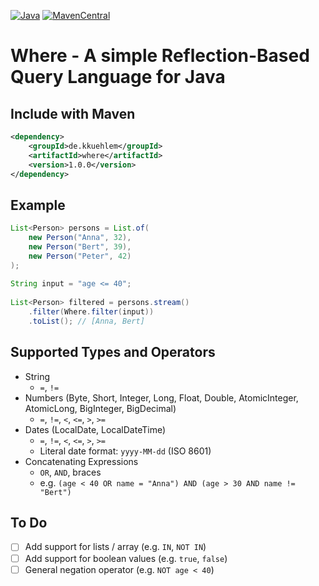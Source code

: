 [![Java](https://img.shields.io/badge/Java-%23ED8B00.svg?logo=openjdk&logoColor=white)](#)
[![MavenCentral](https://img.shields.io/maven-central/v/de.kkuehlem/where)](#)

# Where - A simple Reflection-Based Query Language for Java

## Include with Maven
```xml
<dependency>
    <groupId>de.kkuehlem</groupId>
    <artifactId>where</artifactId>
    <version>1.0.0</version>
</dependency>
```

## Example
```java
List<Person> persons = List.of(
    new Person("Anna", 32),
    new Person("Bert", 39),
    new Person("Peter", 42)
);
        
String input = "age <= 40";
        
List<Person> filtered = persons.stream()
    .filter(Where.filter(input))
    .toList(); // [Anna, Bert]
```

## Supported Types and Operators
* String
    * `=`, `!=`
* Numbers (Byte, Short, Integer, Long, Float, Double, AtomicInteger, AtomicLong, BigInteger, BigDecimal)
    * `=`, `!=`, `<`, `<=`, `>`, `>=`
* Dates (LocalDate, LocalDateTime)
    * `=`, `!=`, `<`, `<=`, `>`, `>=`
    * Literal date format: `yyyy-MM-dd` (ISO 8601)
* Concatenating Expressions
    * `OR`, `AND`, braces
    * e.g. `(age < 40 OR name = "Anna") AND (age > 30 AND name != "Bert")`

## To Do
- [ ] Add support for lists / array (e.g. `IN`, `NOT IN`)
- [ ] Add support for boolean values (e.g. `true`, `false`)
- [ ] General negation operator (e.g. `NOT age < 40`)